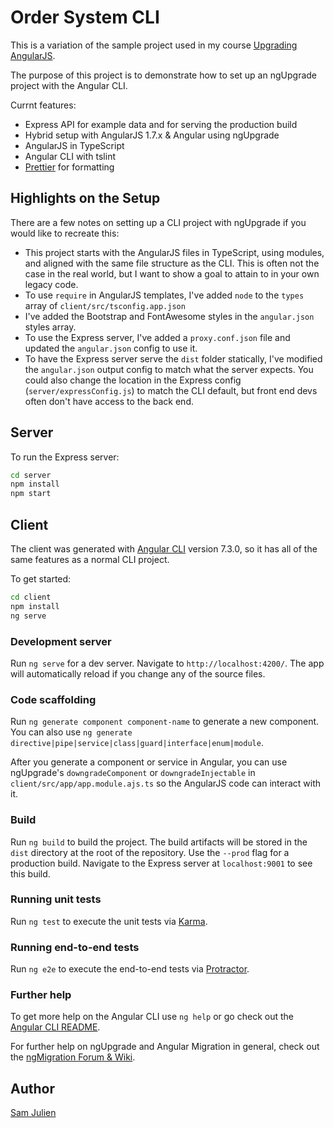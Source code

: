 # Order System CLI
This is a variation of the sample project used in my course [Upgrading AngularJS](https://www.upgradingangularjs.com).

The purpose of this project is to demonstrate how to set up an ngUpgrade project with the Angular CLI.

Currnt features:
* Express API for example data and for serving the production build
* Hybrid setup with AngularJS 1.7.x & Angular using ngUpgrade
* AngularJS in TypeScript
* Angular CLI with tslint
* [Prettier](https://prettier.io/) for formatting

## Highlights on the Setup
There are a few notes on setting up a CLI project with ngUpgrade if you would like to recreate this:

* This project starts with the AngularJS files in TypeScript, using modules, and aligned with the same file structure as the CLI. This is often not the case in the real world, but I want to show a goal to attain to in your own legacy code.
* To use `require` in AngularJS templates, I've added `node` to the `types` array of `client/src/tsconfig.app.json`
* I've added the Bootstrap and FontAwesome styles in the `angular.json` styles array.
* To use the Express server, I've added a `proxy.conf.json` file and updated the `angular.json` config to use it.
* To have the Express server serve the `dist` folder statically, I've modified the `angular.json` output config to match what the server expects. You could also change the location in the Express config (`server/expressConfig.js`) to match the CLI default, but front end devs often don't have access to the back end.

## Server
To run the Express server:

```bash
cd server
npm install
npm start
```

## Client

The client was generated with [Angular CLI](https://github.com/angular/angular-cli) version 7.3.0, so it has all of the same features as a normal CLI project.

To get started:

```bash
cd client
npm install
ng serve
```

### Development server

Run `ng serve` for a dev server. Navigate to `http://localhost:4200/`. The app will automatically reload if you change any of the source files.

### Code scaffolding

Run `ng generate component component-name` to generate a new component. You can also use `ng generate directive|pipe|service|class|guard|interface|enum|module`.

After you generate a component or service in Angular, you can use ngUpgrade's `downgradeComponent` or `downgradeInjectable` in `client/src/app/app.module.ajs.ts` so the AngularJS code can interact with it.

### Build

Run `ng build` to build the project. The build artifacts will be stored in the `dist` directory at the root of the repository. Use the `--prod` flag for a production build. Navigate to the Express server at `localhost:9001` to see this build.

### Running unit tests

Run `ng test` to execute the unit tests via [Karma](https://karma-runner.github.io).

### Running end-to-end tests

Run `ng e2e` to execute the end-to-end tests via [Protractor](http://www.protractortest.org/).

### Further help

To get more help on the Angular CLI use `ng help` or go check out the [Angular CLI README](https://github.com/angular/angular-cli/blob/master/README.md).

For further help on ngUpgrade and Angular Migration in general, check out the [ngMigration Forum & Wiki](https://github.com/angular/ngMigration-Forum).

## Author
[Sam Julien](http://www.twitter.com/samjulien)